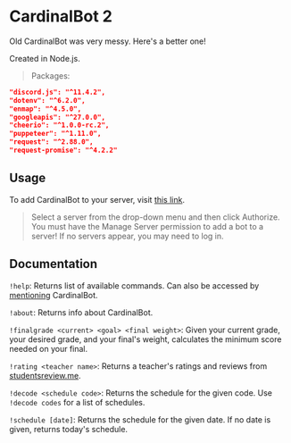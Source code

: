 # CardinalBot 2
Old CardinalBot was very messy. Here's a better one!

Created in Node.js.

>Packages:
```json
"discord.js": "^11.4.2",
"dotenv": "^6.2.0",
"enmap": "^4.5.0",
"googleapis": "^27.0.0",
"cheerio": "^1.0.0-rc.2",
"puppeteer": "^1.11.0",
"request": "^2.88.0",
"request-promise": "^4.2.2"
```

## Usage

To add CardinalBot to your server, visit
[this link](https://discordapp.com/api/oauth2/authorize?client_id=525457603493494786&permissions=0&scope=bot).

> Select a server from the drop-down menu and then click Authorize. You must have the Manage Server permission to add a bot to a server! If no servers appear, you may need to log in.

## Documentation

`!help`:
Returns list of available commands. Can also be accessed by [mentioning](https://discordia.me/mentions) CardinalBot.

`!about`: Returns info about CardinalBot.

`!finalgrade <current> <goal> <final weight>`: Given your current grade, your desired grade, and your final's weight, calculates the minimum score needed on your final.

`!rating <teacher name>`: Returns a teacher's ratings and reviews from [studentsreview.me](https://studentsreview.me).

`!decode <schedule code>`: Returns the schedule for the given code. Use `!decode codes` for a list of schedules.

`!schedule [date]`: Returns the schedule for the given date. If no date is given, returns today's schedule.
